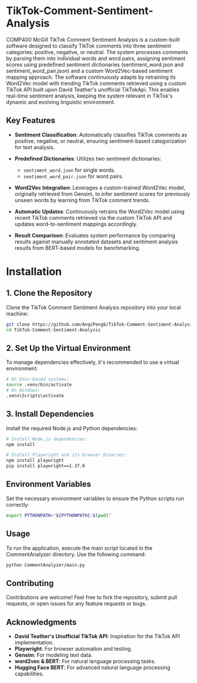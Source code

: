 # TikTok-Comment-Sentiment-Analysis
COMP400 McGill
TikTok Comment Sentiment Analysis is a custom-built software designed to classify TikTok comments into three sentiment categories: positive, negative, or neutral. The system processes comments by parsing them into individual words and word pairs, assigning sentiment scores using predefined sentiment dictionaries (sentiment_word.json and sentiment_word_pair.json) and a custom Word2Vec-based sentiment mapping approach.
The software continuously adapts by retraining its Word2Vec model with trending TikTok comments retrieved using a custom TikTok API built upon David Teather's unofficial TikTokApi. This enables real-time sentiment analysis, keeping the system relevant in TikTok's dynamic and evolving linguistic environment.
## **Key Features**
* **Sentiment Classification**: Automatically classifies TikTok comments as positive, negative, or neutral, ensuring sentiment-based categorization for text analysis.

* **Predefined Dictionaries**: Utilizes two sentiment dictionaries:
  * `sentiment_word.json` for single words.
  * `sentiment_word_pair.json` for word pairs.

* **Word2Vec Integration**: Leverages a custom-trained Word2Vec model, originally retrieved from Gensim, to infer sentiment scores for previously unseen words by learning from TikTok comment trends.

* **Automatic Updates**: Continuously retrains the Word2Vec model using recent TikTok comments retrieved via the custom TikTok API and updates word-to-sentiment mappings accordingly.

* **Result Comparison**: Evaluates system performance by comparing results against manually annotated datasets and sentiment analysis results from BERT-based models for benchmarking.

# Installation

## 1. Clone the Repository
Clone the TikTok Comment Sentiment Analysis repository into your local machine:
```bash
git clone https://github.com/AnqiPeng6/TikTok-Comment-Sentiment-Analysis.git
cd TikTok-Comment-Sentiment-Analysis
```

## 2. Set Up the Virtual Environment
To manage dependencies effectively, it's recommended to use a virtual environment:
```bash
# On Unix-based systems:
source .venv/bin/activate
# On Windows:
.venv\Scripts\activate
```

## 3. Install Dependencies
Install the required Node.js and Python dependencies:

```bash
# Install Node.js dependencies:
npm install

# Install Playwright and its browser binaries:
npm install playwright
pip install playwright==1.37.0
```

## Environment Variables

Set the necessary environment variables to ensure the Python scripts run correctly:

```bash
export PYTHONPATH="${PYTHONPATH}:$(pwd)"
```

## Usage

To run the application, execute the main script located in the CommentAnalyzer directory. Use the following command:

```bash
python CommentAnalyzer/main.py
```

## Contributing

Contributions are welcome! Feel free to fork the repository, submit pull requests, or open issues for any feature requests or bugs.


## Acknowledgments

- **David Teather's Unofficial TikTok API**: Inspiration for the TikTok API implementation.
- **Playwright**: For browser automation and testing.
- **Gensim**: For modeling text data.
- **word2vec & BERT**: For natural language processing tasks.
- **Hugging Face BERT**: For advanced natural language processing capabilities.

